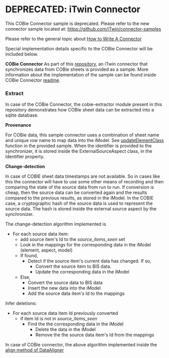 # DEPRECATED: iTwin Connector

This COBie Connector sample is deprecated.  Please refer to the new connector sample located at: https://github.com/iTwin/connector-samples

Please refer to the general topic about [How to Write A Connector](./WriteAConnector.md)

Special implementation details specific to the COBie Connector will be included below.

**COBie Connector**
As part of this [repository](https://github.com/imodeljs/imodel-connector-sample), an iTwin connector that synchronizes data from COBie sheets is provided as a sample. More information about the implementation of the sample can be found inside COBie Connector [readme](./cOBie-connector/README.md). 

### Extract

In case of the COBie Connector, the cobie-extractor module present in this repository demonstrates how COBie sheet data can be extracted into a sqlite database.

**Provenance**

For COBie data, this sample connector uses a combination of sheet name and unique row name to map data into the iModel. See [updateElementClass](https://github.com/imodeljs/imodel-connector-sample/src/DataAligner.ts) function in the provided sample. When the identifier is provided to the synchronizer, it is stored inside the ExternalSourceAspect class, in the Identifier property.

**Change-detection**

In case of COBIE sheet data timestamps are not available. So in cases like this the connector will have to use some other means of recording and then comparing the state of the source data from run to run. If conversion is cheap, then the source data can be converted again and the results compared to the previous results, as stored in the iModel. In the COBIE case, a cryptographic hash of the source data is used to represent the source data. The hash is stored inside the external source aspect by the synchronizer.

The change-detection algorithm implemented is

- For each source data item:
  - add source item's Id to the *source_items_seen* set
  - Look in the mappings for the corresponding data in the iModel (element, aspect, model)
  - If found,
    - Detect if the source item's current data has changed. If so,
      - Convert the source item to BIS data.
      - Update the corresponding data in the iModel
  - Else,
    - Convert the source data to BIS data
    - Insert the new data into the iModel
    - Add the source data item's Id to the mappings

Infer deletions:

- For each source data item Id previously converted
  - if item Id is not in *source_items_seen*
    - Find the the corresponding data in the iModel
      - Delete the data in the iModel
      - Remove the the source data item's Id from the mappings

In case of COBie connector, the above algorithm implemented inside the [align method of DataAligner](https://github.com/imodeljs/itwin-connector-sample/src/DataAligner.ts)
